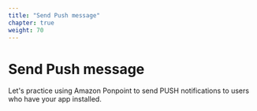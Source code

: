 ```yaml
---
title: "Send Push message"
chapter: true
weight: 70
---
```


# Send Push message

Let's practice using Amazon Ponpoint to send PUSH notifications to users who have your app installed. 

